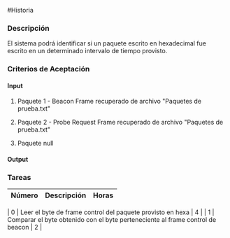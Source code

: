 #Historia

### Descripción

El sistema podrá identificar si un paquete escrito en hexadecimal fue escrito en un determinado intervalo de tiempo provisto.

### Criterios de Aceptación

#### Input 

1) Paquete 1 - Beacon Frame recuperado de archivo "Paquetes de prueba.txt"

2) Paquete 2 - Probe Request Frame recuperado de archivo "Paquetes de prueba.txt"

3) Paquete null

#### Output

### Tareas

| Número | Descripción | Horas | 
| ------ | ------ | :------: |

| 0 | Leer el byte de frame control del paquete provisto en hexa | 4 |
| 1 | Comparar el byte obtenido con el byte perteneciente al frame control de beacon | 2 |

